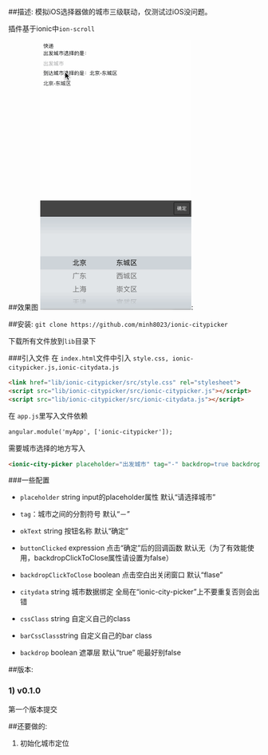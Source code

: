 ##描述:
模拟iOS选择器做的城市三级联动，仅测试过iOS没问题。

插件基于ionic中`ion-scroll`

##效果图
![效果图](demo.gif):

##安装:
`git clone https://github.com/minh8023/ionic-citypicker`

下载所有文件放到`lib`目录下

###引入文件
在 `index.html`文件中引入 `style.css, ionic-citypicker.js,ionic-citydata.js`

````html
<link href="lib/ionic-citypicker/src/style.css" rel="stylesheet">
<script src="lib/ionic-citypicker/src/ionic-citypicker.js"></script>
<script src="lib/ionic-citypicker/src/ionic-citydata.js"></script>
````    
在 `app.js`里写入文件依赖

````html
angular.module('myApp', ['ionic-citypicker']);
```` 
需要城市选择的地方写入
 
````html
<ionic-city-picker placeholder="出发城市" tag="-" backdrop=true backdrop-click-to-close=false css-class="xxx" okText="确定" citydata="citydata"  button-clicked="vm.cb()" ></ionic-city-picker>
````   

###一些配置
* `placeholder` string input的placeholder属性 默认“请选择城市”

* `tag`：城市之间的分割符号 默认“－”
 
* `okText` string 按钮名称 默认“确定”
  
* `buttonClicked` expression 点击“确定”后的回调函数 默认无（为了有效能使用，backdropClickToClose属性请设置为false）
  
* `backdropClickToClose` boolean  点击空白出关闭窗口 默认“flase”
  
* `citydata` string 城市数据绑定 全局在“ionic-city-picker”上不要重复否则会出错
  
* `cssClass` string 自定义自己的class
  
* `barCssClass`string 自定义自己的bar class
  
* `backdrop` boolean 遮罩层 默认“true” 呃最好别false


##版本:

### 1) v0.1.0
第一个版本提交


##还要做的:

1) 初始化城市定位